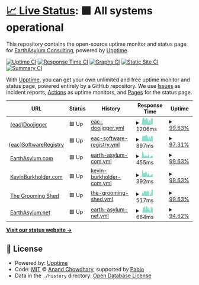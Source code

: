 # [📈 Live Status](https://EarthAsylum.github.io/uptime): <!--live status--> **🟩 All systems operational**

This repository contains the open-source uptime monitor and status page for [EarthAsylum Consulting](https://earthasylum.com), powered by [Upptime](https://github.com/upptime/upptime).

[![Uptime CI](https://github.com/EarthAsylum/uptime/workflows/Uptime%20CI/badge.svg)](https://github.com/EarthAsylum/uptime/actions?query=workflow%3A%22Uptime+CI%22)
[![Response Time CI](https://github.com/EarthAsylum/uptime/workflows/Response%20Time%20CI/badge.svg)](https://github.com/EarthAsylum/uptime/actions?query=workflow%3A%22Response+Time+CI%22)
[![Graphs CI](https://github.com/EarthAsylum/uptime/workflows/Graphs%20CI/badge.svg)](https://github.com/EarthAsylum/uptime/actions?query=workflow%3A%22Graphs+CI%22)
[![Static Site CI](https://github.com/EarthAsylum/uptime/workflows/Static%20Site%20CI/badge.svg)](https://github.com/EarthAsylum/uptime/actions?query=workflow%3A%22Static+Site+CI%22)
[![Summary CI](https://github.com/EarthAsylum/uptime/workflows/Summary%20CI/badge.svg)](https://github.com/EarthAsylum/uptime/actions?query=workflow%3A%22Summary+CI%22)

With [Upptime](https://upptime.js.org), you can get your own unlimited and free uptime monitor and status page, powered entirely by a GitHub repository. We use [Issues](https://github.com/EarthAsylum/uptime/issues) as incident reports, [Actions](https://github.com/EarthAsylum/uptime/actions) as uptime monitors, and [Pages](https://EarthAsylum.github.io/uptime) for the status page.

<!--start: status pages-->
<!-- This summary is generated by Upptime (https://github.com/upptime/upptime) -->
<!-- Do not edit this manually, your changes will be overwritten -->
<!-- prettier-ignore -->
| URL | Status | History | Response Time | Uptime |
| --- | ------ | ------- | ------------- | ------ |
| <img alt="" src="https://icons.duckduckgo.com/ip3/eacdoojigger.earthasylum.com.ico" height="13"> [{eac}Doojigger](https://eacdoojigger.earthasylum.com/?uptime) | 🟩 Up | [eac-doojigger.yml](https://github.com/EarthAsylum/uptime/commits/HEAD/history/eac-doojigger.yml) | <details><summary><img alt="Response time graph" src="./graphs/eac-doojigger/response-time-week.png" height="20"> 1206ms</summary><br><a href="https://EarthAsylum.github.io/uptime/history/eac-doojigger"><img alt="Response time 1206" src="https://img.shields.io/endpoint?url=https%3A%2F%2Fraw.githubusercontent.com%2FEarthAsylum%2Fuptime%2FHEAD%2Fapi%2Feac-doojigger%2Fresponse-time.json"></a><br><a href="https://EarthAsylum.github.io/uptime/history/eac-doojigger"><img alt="24-hour response time 1192" src="https://img.shields.io/endpoint?url=https%3A%2F%2Fraw.githubusercontent.com%2FEarthAsylum%2Fuptime%2FHEAD%2Fapi%2Feac-doojigger%2Fresponse-time-day.json"></a><br><a href="https://EarthAsylum.github.io/uptime/history/eac-doojigger"><img alt="7-day response time 1206" src="https://img.shields.io/endpoint?url=https%3A%2F%2Fraw.githubusercontent.com%2FEarthAsylum%2Fuptime%2FHEAD%2Fapi%2Feac-doojigger%2Fresponse-time-week.json"></a><br><a href="https://EarthAsylum.github.io/uptime/history/eac-doojigger"><img alt="30-day response time 1206" src="https://img.shields.io/endpoint?url=https%3A%2F%2Fraw.githubusercontent.com%2FEarthAsylum%2Fuptime%2FHEAD%2Fapi%2Feac-doojigger%2Fresponse-time-month.json"></a><br><a href="https://EarthAsylum.github.io/uptime/history/eac-doojigger"><img alt="1-year response time 1206" src="https://img.shields.io/endpoint?url=https%3A%2F%2Fraw.githubusercontent.com%2FEarthAsylum%2Fuptime%2FHEAD%2Fapi%2Feac-doojigger%2Fresponse-time-year.json"></a></details> | <details><summary><a href="https://EarthAsylum.github.io/uptime/history/eac-doojigger">99.63%</a></summary><a href="https://EarthAsylum.github.io/uptime/history/eac-doojigger"><img alt="All-time uptime 99.63%" src="https://img.shields.io/endpoint?url=https%3A%2F%2Fraw.githubusercontent.com%2FEarthAsylum%2Fuptime%2FHEAD%2Fapi%2Feac-doojigger%2Fuptime.json"></a><br><a href="https://EarthAsylum.github.io/uptime/history/eac-doojigger"><img alt="24-hour uptime 100.00%" src="https://img.shields.io/endpoint?url=https%3A%2F%2Fraw.githubusercontent.com%2FEarthAsylum%2Fuptime%2FHEAD%2Fapi%2Feac-doojigger%2Fuptime-day.json"></a><br><a href="https://EarthAsylum.github.io/uptime/history/eac-doojigger"><img alt="7-day uptime 99.63%" src="https://img.shields.io/endpoint?url=https%3A%2F%2Fraw.githubusercontent.com%2FEarthAsylum%2Fuptime%2FHEAD%2Fapi%2Feac-doojigger%2Fuptime-week.json"></a><br><a href="https://EarthAsylum.github.io/uptime/history/eac-doojigger"><img alt="30-day uptime 99.63%" src="https://img.shields.io/endpoint?url=https%3A%2F%2Fraw.githubusercontent.com%2FEarthAsylum%2Fuptime%2FHEAD%2Fapi%2Feac-doojigger%2Fuptime-month.json"></a><br><a href="https://EarthAsylum.github.io/uptime/history/eac-doojigger"><img alt="1-year uptime 99.63%" src="https://img.shields.io/endpoint?url=https%3A%2F%2Fraw.githubusercontent.com%2FEarthAsylum%2Fuptime%2FHEAD%2Fapi%2Feac-doojigger%2Fuptime-year.json"></a></details>
| <img alt="" src="https://icons.duckduckgo.com/ip3/swregistry.earthasylum.com.ico" height="13"> [{eac}SoftwareRegistry](https://swregistry.earthasylum.com/?uptime) | 🟩 Up | [eac-software-registry.yml](https://github.com/EarthAsylum/uptime/commits/HEAD/history/eac-software-registry.yml) | <details><summary><img alt="Response time graph" src="./graphs/eac-software-registry/response-time-week.png" height="20"> 897ms</summary><br><a href="https://EarthAsylum.github.io/uptime/history/eac-software-registry"><img alt="Response time 897" src="https://img.shields.io/endpoint?url=https%3A%2F%2Fraw.githubusercontent.com%2FEarthAsylum%2Fuptime%2FHEAD%2Fapi%2Feac-software-registry%2Fresponse-time.json"></a><br><a href="https://EarthAsylum.github.io/uptime/history/eac-software-registry"><img alt="24-hour response time 946" src="https://img.shields.io/endpoint?url=https%3A%2F%2Fraw.githubusercontent.com%2FEarthAsylum%2Fuptime%2FHEAD%2Fapi%2Feac-software-registry%2Fresponse-time-day.json"></a><br><a href="https://EarthAsylum.github.io/uptime/history/eac-software-registry"><img alt="7-day response time 897" src="https://img.shields.io/endpoint?url=https%3A%2F%2Fraw.githubusercontent.com%2FEarthAsylum%2Fuptime%2FHEAD%2Fapi%2Feac-software-registry%2Fresponse-time-week.json"></a><br><a href="https://EarthAsylum.github.io/uptime/history/eac-software-registry"><img alt="30-day response time 897" src="https://img.shields.io/endpoint?url=https%3A%2F%2Fraw.githubusercontent.com%2FEarthAsylum%2Fuptime%2FHEAD%2Fapi%2Feac-software-registry%2Fresponse-time-month.json"></a><br><a href="https://EarthAsylum.github.io/uptime/history/eac-software-registry"><img alt="1-year response time 897" src="https://img.shields.io/endpoint?url=https%3A%2F%2Fraw.githubusercontent.com%2FEarthAsylum%2Fuptime%2FHEAD%2Fapi%2Feac-software-registry%2Fresponse-time-year.json"></a></details> | <details><summary><a href="https://EarthAsylum.github.io/uptime/history/eac-software-registry">97.31%</a></summary><a href="https://EarthAsylum.github.io/uptime/history/eac-software-registry"><img alt="All-time uptime 97.31%" src="https://img.shields.io/endpoint?url=https%3A%2F%2Fraw.githubusercontent.com%2FEarthAsylum%2Fuptime%2FHEAD%2Fapi%2Feac-software-registry%2Fuptime.json"></a><br><a href="https://EarthAsylum.github.io/uptime/history/eac-software-registry"><img alt="24-hour uptime 100.00%" src="https://img.shields.io/endpoint?url=https%3A%2F%2Fraw.githubusercontent.com%2FEarthAsylum%2Fuptime%2FHEAD%2Fapi%2Feac-software-registry%2Fuptime-day.json"></a><br><a href="https://EarthAsylum.github.io/uptime/history/eac-software-registry"><img alt="7-day uptime 97.31%" src="https://img.shields.io/endpoint?url=https%3A%2F%2Fraw.githubusercontent.com%2FEarthAsylum%2Fuptime%2FHEAD%2Fapi%2Feac-software-registry%2Fuptime-week.json"></a><br><a href="https://EarthAsylum.github.io/uptime/history/eac-software-registry"><img alt="30-day uptime 97.31%" src="https://img.shields.io/endpoint?url=https%3A%2F%2Fraw.githubusercontent.com%2FEarthAsylum%2Fuptime%2FHEAD%2Fapi%2Feac-software-registry%2Fuptime-month.json"></a><br><a href="https://EarthAsylum.github.io/uptime/history/eac-software-registry"><img alt="1-year uptime 97.31%" src="https://img.shields.io/endpoint?url=https%3A%2F%2Fraw.githubusercontent.com%2FEarthAsylum%2Fuptime%2FHEAD%2Fapi%2Feac-software-registry%2Fuptime-year.json"></a></details>
| <img alt="" src="https://icons.duckduckgo.com/ip3/earthasylum.com.ico" height="13"> [EarthAsylum.com](https://earthasylum.com/?uptime) | 🟩 Up | [earth-asylum-com.yml](https://github.com/EarthAsylum/uptime/commits/HEAD/history/earth-asylum-com.yml) | <details><summary><img alt="Response time graph" src="./graphs/earth-asylum-com/response-time-week.png" height="20"> 455ms</summary><br><a href="https://EarthAsylum.github.io/uptime/history/earth-asylum-com"><img alt="Response time 455" src="https://img.shields.io/endpoint?url=https%3A%2F%2Fraw.githubusercontent.com%2FEarthAsylum%2Fuptime%2FHEAD%2Fapi%2Fearth-asylum-com%2Fresponse-time.json"></a><br><a href="https://EarthAsylum.github.io/uptime/history/earth-asylum-com"><img alt="24-hour response time 322" src="https://img.shields.io/endpoint?url=https%3A%2F%2Fraw.githubusercontent.com%2FEarthAsylum%2Fuptime%2FHEAD%2Fapi%2Fearth-asylum-com%2Fresponse-time-day.json"></a><br><a href="https://EarthAsylum.github.io/uptime/history/earth-asylum-com"><img alt="7-day response time 455" src="https://img.shields.io/endpoint?url=https%3A%2F%2Fraw.githubusercontent.com%2FEarthAsylum%2Fuptime%2FHEAD%2Fapi%2Fearth-asylum-com%2Fresponse-time-week.json"></a><br><a href="https://EarthAsylum.github.io/uptime/history/earth-asylum-com"><img alt="30-day response time 455" src="https://img.shields.io/endpoint?url=https%3A%2F%2Fraw.githubusercontent.com%2FEarthAsylum%2Fuptime%2FHEAD%2Fapi%2Fearth-asylum-com%2Fresponse-time-month.json"></a><br><a href="https://EarthAsylum.github.io/uptime/history/earth-asylum-com"><img alt="1-year response time 455" src="https://img.shields.io/endpoint?url=https%3A%2F%2Fraw.githubusercontent.com%2FEarthAsylum%2Fuptime%2FHEAD%2Fapi%2Fearth-asylum-com%2Fresponse-time-year.json"></a></details> | <details><summary><a href="https://EarthAsylum.github.io/uptime/history/earth-asylum-com">99.63%</a></summary><a href="https://EarthAsylum.github.io/uptime/history/earth-asylum-com"><img alt="All-time uptime 99.63%" src="https://img.shields.io/endpoint?url=https%3A%2F%2Fraw.githubusercontent.com%2FEarthAsylum%2Fuptime%2FHEAD%2Fapi%2Fearth-asylum-com%2Fuptime.json"></a><br><a href="https://EarthAsylum.github.io/uptime/history/earth-asylum-com"><img alt="24-hour uptime 100.00%" src="https://img.shields.io/endpoint?url=https%3A%2F%2Fraw.githubusercontent.com%2FEarthAsylum%2Fuptime%2FHEAD%2Fapi%2Fearth-asylum-com%2Fuptime-day.json"></a><br><a href="https://EarthAsylum.github.io/uptime/history/earth-asylum-com"><img alt="7-day uptime 99.63%" src="https://img.shields.io/endpoint?url=https%3A%2F%2Fraw.githubusercontent.com%2FEarthAsylum%2Fuptime%2FHEAD%2Fapi%2Fearth-asylum-com%2Fuptime-week.json"></a><br><a href="https://EarthAsylum.github.io/uptime/history/earth-asylum-com"><img alt="30-day uptime 99.63%" src="https://img.shields.io/endpoint?url=https%3A%2F%2Fraw.githubusercontent.com%2FEarthAsylum%2Fuptime%2FHEAD%2Fapi%2Fearth-asylum-com%2Fuptime-month.json"></a><br><a href="https://EarthAsylum.github.io/uptime/history/earth-asylum-com"><img alt="1-year uptime 99.63%" src="https://img.shields.io/endpoint?url=https%3A%2F%2Fraw.githubusercontent.com%2FEarthAsylum%2Fuptime%2FHEAD%2Fapi%2Fearth-asylum-com%2Fuptime-year.json"></a></details>
| <img alt="" src="https://icons.duckduckgo.com/ip3/kevinburkholder.com.ico" height="13"> [KevinBurkholder.com](https://kevinburkholder.com/?uptime) | 🟩 Up | [kevin-burkholder-com.yml](https://github.com/EarthAsylum/uptime/commits/HEAD/history/kevin-burkholder-com.yml) | <details><summary><img alt="Response time graph" src="./graphs/kevin-burkholder-com/response-time-week.png" height="20"> 392ms</summary><br><a href="https://EarthAsylum.github.io/uptime/history/kevin-burkholder-com"><img alt="Response time 392" src="https://img.shields.io/endpoint?url=https%3A%2F%2Fraw.githubusercontent.com%2FEarthAsylum%2Fuptime%2FHEAD%2Fapi%2Fkevin-burkholder-com%2Fresponse-time.json"></a><br><a href="https://EarthAsylum.github.io/uptime/history/kevin-burkholder-com"><img alt="24-hour response time 244" src="https://img.shields.io/endpoint?url=https%3A%2F%2Fraw.githubusercontent.com%2FEarthAsylum%2Fuptime%2FHEAD%2Fapi%2Fkevin-burkholder-com%2Fresponse-time-day.json"></a><br><a href="https://EarthAsylum.github.io/uptime/history/kevin-burkholder-com"><img alt="7-day response time 392" src="https://img.shields.io/endpoint?url=https%3A%2F%2Fraw.githubusercontent.com%2FEarthAsylum%2Fuptime%2FHEAD%2Fapi%2Fkevin-burkholder-com%2Fresponse-time-week.json"></a><br><a href="https://EarthAsylum.github.io/uptime/history/kevin-burkholder-com"><img alt="30-day response time 392" src="https://img.shields.io/endpoint?url=https%3A%2F%2Fraw.githubusercontent.com%2FEarthAsylum%2Fuptime%2FHEAD%2Fapi%2Fkevin-burkholder-com%2Fresponse-time-month.json"></a><br><a href="https://EarthAsylum.github.io/uptime/history/kevin-burkholder-com"><img alt="1-year response time 392" src="https://img.shields.io/endpoint?url=https%3A%2F%2Fraw.githubusercontent.com%2FEarthAsylum%2Fuptime%2FHEAD%2Fapi%2Fkevin-burkholder-com%2Fresponse-time-year.json"></a></details> | <details><summary><a href="https://EarthAsylum.github.io/uptime/history/kevin-burkholder-com">99.63%</a></summary><a href="https://EarthAsylum.github.io/uptime/history/kevin-burkholder-com"><img alt="All-time uptime 99.63%" src="https://img.shields.io/endpoint?url=https%3A%2F%2Fraw.githubusercontent.com%2FEarthAsylum%2Fuptime%2FHEAD%2Fapi%2Fkevin-burkholder-com%2Fuptime.json"></a><br><a href="https://EarthAsylum.github.io/uptime/history/kevin-burkholder-com"><img alt="24-hour uptime 100.00%" src="https://img.shields.io/endpoint?url=https%3A%2F%2Fraw.githubusercontent.com%2FEarthAsylum%2Fuptime%2FHEAD%2Fapi%2Fkevin-burkholder-com%2Fuptime-day.json"></a><br><a href="https://EarthAsylum.github.io/uptime/history/kevin-burkholder-com"><img alt="7-day uptime 99.63%" src="https://img.shields.io/endpoint?url=https%3A%2F%2Fraw.githubusercontent.com%2FEarthAsylum%2Fuptime%2FHEAD%2Fapi%2Fkevin-burkholder-com%2Fuptime-week.json"></a><br><a href="https://EarthAsylum.github.io/uptime/history/kevin-burkholder-com"><img alt="30-day uptime 99.63%" src="https://img.shields.io/endpoint?url=https%3A%2F%2Fraw.githubusercontent.com%2FEarthAsylum%2Fuptime%2FHEAD%2Fapi%2Fkevin-burkholder-com%2Fuptime-month.json"></a><br><a href="https://EarthAsylum.github.io/uptime/history/kevin-burkholder-com"><img alt="1-year uptime 99.63%" src="https://img.shields.io/endpoint?url=https%3A%2F%2Fraw.githubusercontent.com%2FEarthAsylum%2Fuptime%2FHEAD%2Fapi%2Fkevin-burkholder-com%2Fuptime-year.json"></a></details>
| <img alt="" src="https://icons.duckduckgo.com/ip3/thegroomingshed.care.ico" height="13"> [The Grooming Shed](https://thegroomingshed.care/?uptime) | 🟩 Up | [the-grooming-shed.yml](https://github.com/EarthAsylum/uptime/commits/HEAD/history/the-grooming-shed.yml) | <details><summary><img alt="Response time graph" src="./graphs/the-grooming-shed/response-time-week.png" height="20"> 517ms</summary><br><a href="https://EarthAsylum.github.io/uptime/history/the-grooming-shed"><img alt="Response time 517" src="https://img.shields.io/endpoint?url=https%3A%2F%2Fraw.githubusercontent.com%2FEarthAsylum%2Fuptime%2FHEAD%2Fapi%2Fthe-grooming-shed%2Fresponse-time.json"></a><br><a href="https://EarthAsylum.github.io/uptime/history/the-grooming-shed"><img alt="24-hour response time 625" src="https://img.shields.io/endpoint?url=https%3A%2F%2Fraw.githubusercontent.com%2FEarthAsylum%2Fuptime%2FHEAD%2Fapi%2Fthe-grooming-shed%2Fresponse-time-day.json"></a><br><a href="https://EarthAsylum.github.io/uptime/history/the-grooming-shed"><img alt="7-day response time 517" src="https://img.shields.io/endpoint?url=https%3A%2F%2Fraw.githubusercontent.com%2FEarthAsylum%2Fuptime%2FHEAD%2Fapi%2Fthe-grooming-shed%2Fresponse-time-week.json"></a><br><a href="https://EarthAsylum.github.io/uptime/history/the-grooming-shed"><img alt="30-day response time 517" src="https://img.shields.io/endpoint?url=https%3A%2F%2Fraw.githubusercontent.com%2FEarthAsylum%2Fuptime%2FHEAD%2Fapi%2Fthe-grooming-shed%2Fresponse-time-month.json"></a><br><a href="https://EarthAsylum.github.io/uptime/history/the-grooming-shed"><img alt="1-year response time 517" src="https://img.shields.io/endpoint?url=https%3A%2F%2Fraw.githubusercontent.com%2FEarthAsylum%2Fuptime%2FHEAD%2Fapi%2Fthe-grooming-shed%2Fresponse-time-year.json"></a></details> | <details><summary><a href="https://EarthAsylum.github.io/uptime/history/the-grooming-shed">99.63%</a></summary><a href="https://EarthAsylum.github.io/uptime/history/the-grooming-shed"><img alt="All-time uptime 99.63%" src="https://img.shields.io/endpoint?url=https%3A%2F%2Fraw.githubusercontent.com%2FEarthAsylum%2Fuptime%2FHEAD%2Fapi%2Fthe-grooming-shed%2Fuptime.json"></a><br><a href="https://EarthAsylum.github.io/uptime/history/the-grooming-shed"><img alt="24-hour uptime 100.00%" src="https://img.shields.io/endpoint?url=https%3A%2F%2Fraw.githubusercontent.com%2FEarthAsylum%2Fuptime%2FHEAD%2Fapi%2Fthe-grooming-shed%2Fuptime-day.json"></a><br><a href="https://EarthAsylum.github.io/uptime/history/the-grooming-shed"><img alt="7-day uptime 99.63%" src="https://img.shields.io/endpoint?url=https%3A%2F%2Fraw.githubusercontent.com%2FEarthAsylum%2Fuptime%2FHEAD%2Fapi%2Fthe-grooming-shed%2Fuptime-week.json"></a><br><a href="https://EarthAsylum.github.io/uptime/history/the-grooming-shed"><img alt="30-day uptime 99.63%" src="https://img.shields.io/endpoint?url=https%3A%2F%2Fraw.githubusercontent.com%2FEarthAsylum%2Fuptime%2FHEAD%2Fapi%2Fthe-grooming-shed%2Fuptime-month.json"></a><br><a href="https://EarthAsylum.github.io/uptime/history/the-grooming-shed"><img alt="1-year uptime 99.63%" src="https://img.shields.io/endpoint?url=https%3A%2F%2Fraw.githubusercontent.com%2FEarthAsylum%2Fuptime%2FHEAD%2Fapi%2Fthe-grooming-shed%2Fuptime-year.json"></a></details>
| <img alt="" src="https://icons.duckduckgo.com/ip3/dev.earthasylum.net.ico" height="13"> [EarthAsylum.net](https://dev.earthasylum.net/?uptime) | 🟩 Up | [earth-asylum-net.yml](https://github.com/EarthAsylum/uptime/commits/HEAD/history/earth-asylum-net.yml) | <details><summary><img alt="Response time graph" src="./graphs/earth-asylum-net/response-time-week.png" height="20"> 664ms</summary><br><a href="https://EarthAsylum.github.io/uptime/history/earth-asylum-net"><img alt="Response time 664" src="https://img.shields.io/endpoint?url=https%3A%2F%2Fraw.githubusercontent.com%2FEarthAsylum%2Fuptime%2FHEAD%2Fapi%2Fearth-asylum-net%2Fresponse-time.json"></a><br><a href="https://EarthAsylum.github.io/uptime/history/earth-asylum-net"><img alt="24-hour response time 673" src="https://img.shields.io/endpoint?url=https%3A%2F%2Fraw.githubusercontent.com%2FEarthAsylum%2Fuptime%2FHEAD%2Fapi%2Fearth-asylum-net%2Fresponse-time-day.json"></a><br><a href="https://EarthAsylum.github.io/uptime/history/earth-asylum-net"><img alt="7-day response time 664" src="https://img.shields.io/endpoint?url=https%3A%2F%2Fraw.githubusercontent.com%2FEarthAsylum%2Fuptime%2FHEAD%2Fapi%2Fearth-asylum-net%2Fresponse-time-week.json"></a><br><a href="https://EarthAsylum.github.io/uptime/history/earth-asylum-net"><img alt="30-day response time 664" src="https://img.shields.io/endpoint?url=https%3A%2F%2Fraw.githubusercontent.com%2FEarthAsylum%2Fuptime%2FHEAD%2Fapi%2Fearth-asylum-net%2Fresponse-time-month.json"></a><br><a href="https://EarthAsylum.github.io/uptime/history/earth-asylum-net"><img alt="1-year response time 664" src="https://img.shields.io/endpoint?url=https%3A%2F%2Fraw.githubusercontent.com%2FEarthAsylum%2Fuptime%2FHEAD%2Fapi%2Fearth-asylum-net%2Fresponse-time-year.json"></a></details> | <details><summary><a href="https://EarthAsylum.github.io/uptime/history/earth-asylum-net">94.62%</a></summary><a href="https://EarthAsylum.github.io/uptime/history/earth-asylum-net"><img alt="All-time uptime 94.62%" src="https://img.shields.io/endpoint?url=https%3A%2F%2Fraw.githubusercontent.com%2FEarthAsylum%2Fuptime%2FHEAD%2Fapi%2Fearth-asylum-net%2Fuptime.json"></a><br><a href="https://EarthAsylum.github.io/uptime/history/earth-asylum-net"><img alt="24-hour uptime 98.42%" src="https://img.shields.io/endpoint?url=https%3A%2F%2Fraw.githubusercontent.com%2FEarthAsylum%2Fuptime%2FHEAD%2Fapi%2Fearth-asylum-net%2Fuptime-day.json"></a><br><a href="https://EarthAsylum.github.io/uptime/history/earth-asylum-net"><img alt="7-day uptime 94.62%" src="https://img.shields.io/endpoint?url=https%3A%2F%2Fraw.githubusercontent.com%2FEarthAsylum%2Fuptime%2FHEAD%2Fapi%2Fearth-asylum-net%2Fuptime-week.json"></a><br><a href="https://EarthAsylum.github.io/uptime/history/earth-asylum-net"><img alt="30-day uptime 94.62%" src="https://img.shields.io/endpoint?url=https%3A%2F%2Fraw.githubusercontent.com%2FEarthAsylum%2Fuptime%2FHEAD%2Fapi%2Fearth-asylum-net%2Fuptime-month.json"></a><br><a href="https://EarthAsylum.github.io/uptime/history/earth-asylum-net"><img alt="1-year uptime 94.62%" src="https://img.shields.io/endpoint?url=https%3A%2F%2Fraw.githubusercontent.com%2FEarthAsylum%2Fuptime%2FHEAD%2Fapi%2Fearth-asylum-net%2Fuptime-year.json"></a></details>

<!--end: status pages-->

[**Visit our status website →**](https://EarthAsylum.github.io/uptime)

## 📄 License

- Powered by: [Upptime](https://github.com/upptime/upptime)
- Code: [MIT](./LICENSE) © [Anand Chowdhary](https://anandchowdhary.com), supported by [Pabio](https://pabio.com)
- Data in the `./history` directory: [Open Database License](https://opendatacommons.org/licenses/odbl/1-0/)
